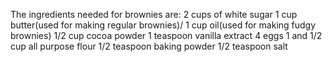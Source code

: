 The ingredients needed for brownies are:
2 cups of white sugar
1 cup butter(used for making regular brownies)/ 1 cup oil(used for making fudgy brownies)
1/2 cup cocoa powder
1 teaspoon vanilla extract
4 eggs
1 and 1/2 cup all purpose flour
1/2 teaspoon baking powder
1/2 teaspoon salt
